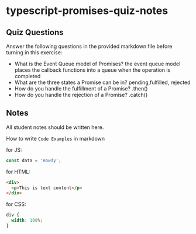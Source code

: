 # typescript-promises-quiz-notes

## Quiz Questions

Answer the following questions in the provided markdown file before turning in this exercise:

- What is the Event Queue model of Promises?
  the event queue model places the callback functions into a queue when the operation is completed
- What are the three states a Promise can be in?
  pending,fulfilled, rejected
- How do you handle the fulfillment of a Promise?
  .then()
- How do you handle the rejection of a Promise?
  .catch()

## Notes

All student notes should be written here.

How to write `Code Examples` in markdown

for JS:

```javascript
const data = 'Howdy';
```

for HTML:

```html
<div>
  <p>This is text content</p>
</div>
```

for CSS:

```css
div {
  width: 100%;
}
```
